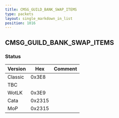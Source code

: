 ```yaml
---
title: CMSG_GUILD_BANK_SWAP_ITEMS
type: packets
layout: single_markdown_in_list
position: 1016
---
```


## CMSG_GUILD_BANK_SWAP_ITEMS

### Status

Version    | Hex        | Comment
---------- | ---------- | ---------- 
Classic    | 0x3E8      | 
TBC        |            | 
WotLK      | 0x3E9      | 
Cata       | 0x2315     | 
MoP        | 0x2315     | 